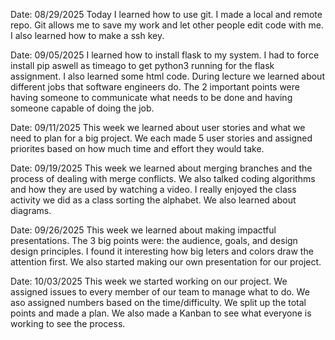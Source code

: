 Date: 08/29/2025
Today I learned how to use git. I made a local and remote repo. Git allows me to save my work and let other people edit code with me. I also learned how to make a ssh key.

Date: 09/05/2025
I learned how to install flask to my system. I had to force install pip aswell as timeago to get python3 running for the flask assignment. I also learned some html code. During lecture we learned about different jobs that software engineers do. The 2 important points were having someone to communicate what needs to be done and having someone capable of doing the job.

Date: 09/11/2025
This week we learned about user stories and what we need to plan for a big project. We each made 5 user stories and
assigned priorites based on how much time and effort they would take.

Date: 09/19/2025
This week we learned about merging branches and the process of dealing with merge conflicts. We also talked coding
algorithms and how they are used by watching a video. I really enjoyed the class activity we did as a class sorting the alphabet. We also learned about diagrams.

Date: 09/26/2025
This week we learned about making impactful presentations. The 3 big points were: the audience, goals, and design
design principles. I found it interesting how big leters and colors draw the attention first. We also started making
our own presentation for our project.

Date: 10/03/2025
This week we started working on our project. We assigned issues to every member of our team to manage what to do. We aso assigned numbers based on the time/difficulty. We split up the total points and made a plan. We also made a Kanban to
see what everyone is working to see the process.   
